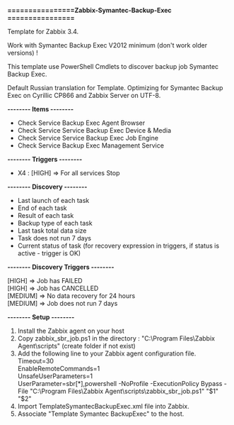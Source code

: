 **================Zabbix-Symantec-Backup-Exec ================**

Template for Zabbix 3.4.

Work with Symantec Backup Exec V2012 minimum (don't work older versions) !

This template use PowerShell Cmdlets to discover backup job Symantec Backup Exec.

Default Russian translation for Template.
Optimizing for Symantec Backup Exec on Cyrillic CP866 and Zabbix Server on UTF-8.

**-------- Items --------**

  - Check Service Backup Exec Agent Browser
  - Check Service Service Backup Exec Device & Media
  - Check Service	Service Backup Exec Job Engine
  - Check Service Backup Exec Management Service

**-------- Triggers --------**

  - X4 : [HIGH] => For all services Stop

**-------- Discovery --------**

  - Last launch of each task
  - End of each task
  - Result of each task
  - Backup type of each task
  - Last task total data size
  - Task does not run 7 days
  - Current status of task (for recovery expression in triggers, if status is active - trigger is OK)

**-------- Discovery Triggers --------**

[HIGH] => Job has FAILED <br>
[HIGH] => Job has CANCELLED <br>
[MEDIUM] => No data recovery for 24 hours<br>
[MEDIUM] => Job does not run 7 days<br>


**-------- Setup --------**

1. Install the Zabbix agent on your host
2. Copy zabbix_sbr_job.ps1 in the directory : "C:\Program Files\Zabbix Agent\scripts" (create folder if not exist)
3. Add the following line to your Zabbix agent configuration file.<br>
Timeout=30 <br>
EnableRemoteCommands=1 <br>
UnsafeUserParameters=1 <br>
UserParameter=sbr[*],powershell -NoProfile -ExecutionPolicy Bypass -File "C:\Program Files\Zabbix Agent\scripts\zabbix_sbr_job.ps1" "$1" "$2"
4. Import TemplateSymantecBackupExec.xml file into Zabbix.
5. Associate "Template Symantec BackupExec" to the host.
